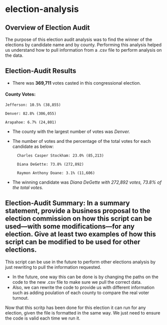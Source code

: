 # election-analysis

## Overview of Election Audit
The purpose of this election audit analysis was to find the winner of the elections by candidate name and by county. Performing this analysis helped us understand how to pull information from a .csv file to perform analysis on the data.

## Election-Audit Results

* There was **369,711** votes casted in this congressional election.

#### County Votes:

    Jefferson: 10.5% (38,855)

    Denver: 82.8% (306,055)

    Arapahoe: 6.7% (24,801)

* The county with the largest number of votes was *Denver.*

* The number of votes and the percentage of the total votes for each candidate as below:

        Charles Casper Stockham: 23.0% (85,213)
        
        Diana DeGette: 73.8% (272,892)
        
        Raymon Anthony Doane: 3.1% (11,606)
        
* The winning candidate was *Diana DeGette with 272,892 votes, 73.8% of the total votes.*

## Election-Audit Summary: In a summary statement, provide a business proposal to the election commission on how this script can be used—with some modifications—for any election. Give at least two examples of how this script can be modified to be used for other elections.
This script can be use in the future to perform other elections analysis by just rewriting to pull the information requested. 
* In the future, one way this can be done is by changing the paths on the code to the new .csv file to make sure we pull the correct data. 
* Also, we can rewrite the code to provide us with different information such as adding poulation of each county to compare the real voter turnout. 

Now that this  scritp has been done for this election it can run for any election, given the file is formatted in the same way. We just need to ensure the code is valid each time we run it.
